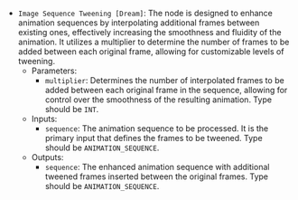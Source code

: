 - `Image Sequence Tweening [Dream]`: The node is designed to enhance animation sequences by interpolating additional frames between existing ones, effectively increasing the smoothness and fluidity of the animation. It utilizes a multiplier to determine the number of frames to be added between each original frame, allowing for customizable levels of tweening.
    - Parameters:
        - `multiplier`: Determines the number of interpolated frames to be added between each original frame in the sequence, allowing for control over the smoothness of the resulting animation. Type should be `INT`.
    - Inputs:
        - `sequence`: The animation sequence to be processed. It is the primary input that defines the frames to be tweened. Type should be `ANIMATION_SEQUENCE`.
    - Outputs:
        - `sequence`: The enhanced animation sequence with additional tweened frames inserted between the original frames. Type should be `ANIMATION_SEQUENCE`.
